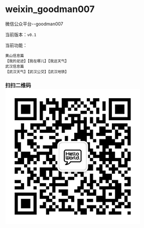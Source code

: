 weixin_goodman007
=================

微信公众平台--goodman007

当前版本：`v0.1`

当前功能：
```
黄山信息篇
【我的足迹】【我在哪儿】【我这天气】
武汉信息篇
【武汉天气】【武汉公交】【武汉地铁】
```

### 扫扫二维码![GoodMan007](./GoodMan007.jpg)